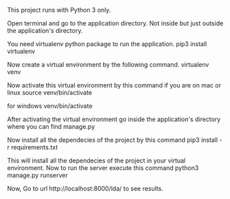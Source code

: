 This project runs with Python 3 only.

Open terminal and go to the application directory. Not inside but just outside the application's directory.

You need virtualenv python package to run the application.
pip3 install virtualenv

Now create a  virtual environment by the following command.
virtualenv venv

Now activate this virtual environment by this command if you are on mac or linux
source venv/bin/activate

for windows
venv/bin/activate

After activating the virtual environment
go inside the application's directory where you can find manage.py

Now install all the dependecies of the project by this command
pip3 install -r requirements.txt

This will install all the dependecies of the project in your virtual environment.
Now to run the server execute this command
python3 manage.py runserver

Now, Go to url http://localhost:8000/lda/ to see results.